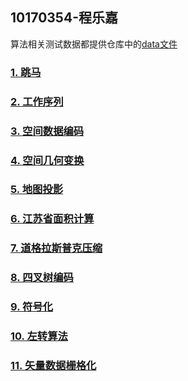 ## 10170354-程乐嘉

算法相关测试数据都提供仓库中的[data文件](https://github.com/Terasassin/Terasassin.github.io/tree/master/data)

### [1. 跳马](https://terasassin.github.io/tasks/ex1/jumpma.html)
### [2. 工作序列](https://terasassin.github.io/tasks/ex1/工作序列.html)
### [3. 空间数据编码](https://terasassin.github.io/tasks/ex2/空间数据编码_名字.html)
### [4. 空间几何变换](https://terasassin.github.io/tasks/ex3/空间变换_名字.html)
### [5. 地图投影](https://terasassin.github.io/tasks/ex4/projection.html)
### [6. 江苏省面积计算](https://terasassin.github.io/tasks/ex5/areaCal.html)
### [7. 道格拉斯普克压缩](https://terasassin.github.io/tasks/ex6/道格拉斯.html)
### [8. 四叉树编码](https://terasassin.github.io/tasks/ex7/QuadTree.html)
### [9. 符号化](https://terasassin.github.io/tasks/ex8/symbol.html)
### [10. 左转算法](https://terasassin.github.io/tasks/ex9/leftTurn.html)
### [11. 矢量数据栅格化](https://terasassin.github.io/tasks/ex10/raster.html)
